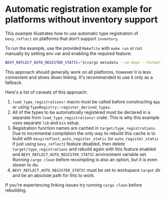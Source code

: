 # Automatic registration example for platforms without inventory support

This example illustrates how to use automatic type registration of `bevy_reflect` on platforms that don't support `inventory`.

To run the example, use the provided `Makefile` with `make run` or run manually by setting env var and enabling the required feature:

```sh
BEVY_REFLECT_AUTO_REGISTER_STATIC="$(cargo metadata --no-deps --format-version 1 | sed -n 's/.*"target_directory":"\([^"]*\)".*/\1/p')" cargo run --features bevy/reflect_auto_register_static
```

This approach should generally work on all platforms, however it is less convenient and slows down linking. It's recommended to use it only as a fallback.

Here's a list of caveats of this approach:

1. `load_type_registrations!` macro must be called before constructing `App` or using `TypeRegistry::register_derived_types`.
2. All of the types to be automatically registered must be declared in a separate from `load_type_registrations!` crate. This is why this example uses separate `lib` and `bin` setup.
3. Registration function names are cached in `target/type_registrations`. Due to incremental compilation the only way to rebuild this cache is to build with `bevy/reflect_auto_register_static` (or `auto_register_static` if just using `bevy_reflect`) feature disabled, then delete `target/type_registrations` and rebuild again with this feature enabled and `BEVY_REFLECT_AUTO_REGISTER_STATIC` environment variable set. Running `cargo clean` before recompiling is also an option, but it is even slower to do.
4. `BEVY_REFLECT_AUTO_REGISTER_STATIC` must be set to workspace `target` dir and be an absolute path for this to work.

If you're experiencing linking issues try running `cargo clean` before rebuilding.
